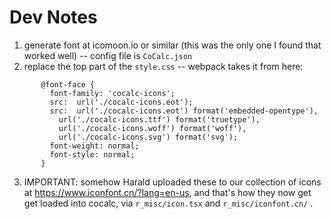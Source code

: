 # Dev Notes

1. generate font at icomoon.io or similar (this was the only one I found that worked well) -- config file is `CoCalc.json`
2. replace the top part of the `style.css` -- webpack takes it from here:

```
       @font-face {
         font-family: 'cocalc-icons';
         src:  url('./cocalc-icons.eot');
         src:  url('./cocalc-icons.eot') format('embedded-opentype'),
           url('./cocalc-icons.ttf') format('truetype'),
           url('./cocalc-icons.woff') format('woff'),
           url('./cocalc-icons.svg') format('svg');
         font-weight: normal;
         font-style: normal;
       }
```

3. IMPORTANT: somehow Harald uploaded these to our collection of icons at https://www.iconfont.cn/?lang=en-us, and that's how they now get get loaded into cocalc, via `r_misc/icon.tsx` and `r_misc/iconfont.cn/` .
